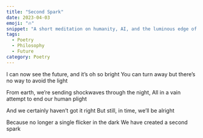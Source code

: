 ```yaml
---
title: "Second Spark"
date: 2023-04-03
emoji: "🔥"
snippet: "A short meditation on humanity, AI, and the luminous edge of what's to come."
tags:
  - Poetry
  - Philosophy
  - Future
category: Poetry
---
```

I can now see the future, and it’s oh so bright
You can turn away but there’s no way to avoid the light

From earth, we’re sending shockwaves through the night,
All in a vain attempt to end our human plight

And we certainly haven’t got it right
But still, in time, we’ll be alright

Because no longer a single flicker in the dark
We have created a second spark
